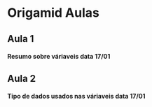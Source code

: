 # Origamid Aulas

## Aula 1 
#### Resumo sobre váriaveis data 17/01

## Aula 2 
#### Tipo de dados usados nas váriaveis data 17/01
